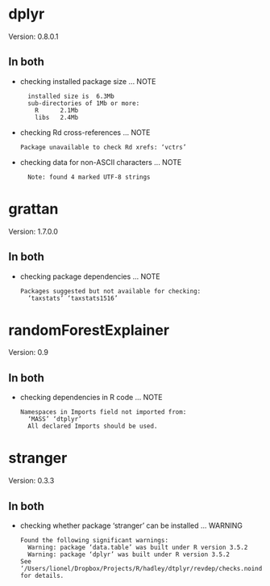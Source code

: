 # dplyr

Version: 0.8.0.1

## In both

*   checking installed package size ... NOTE
    ```
      installed size is  6.3Mb
      sub-directories of 1Mb or more:
        R      2.1Mb
        libs   2.4Mb
    ```

*   checking Rd cross-references ... NOTE
    ```
    Package unavailable to check Rd xrefs: ‘vctrs’
    ```

*   checking data for non-ASCII characters ... NOTE
    ```
      Note: found 4 marked UTF-8 strings
    ```

# grattan

Version: 1.7.0.0

## In both

*   checking package dependencies ... NOTE
    ```
    Packages suggested but not available for checking:
      ‘taxstats’ ‘taxstats1516’
    ```

# randomForestExplainer

Version: 0.9

## In both

*   checking dependencies in R code ... NOTE
    ```
    Namespaces in Imports field not imported from:
      ‘MASS’ ‘dtplyr’
      All declared Imports should be used.
    ```

# stranger

Version: 0.3.3

## In both

*   checking whether package ‘stranger’ can be installed ... WARNING
    ```
    Found the following significant warnings:
      Warning: package ‘data.table’ was built under R version 3.5.2
      Warning: package ‘dplyr’ was built under R version 3.5.2
    See ‘/Users/lionel/Dropbox/Projects/R/hadley/dtplyr/revdep/checks.noindex/stranger/new/stranger.Rcheck/00install.out’ for details.
    ```

